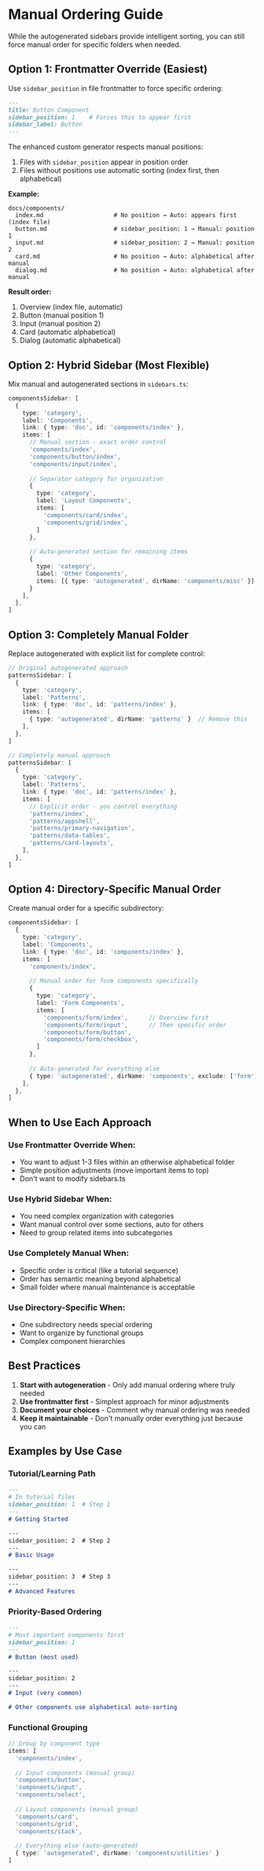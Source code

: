 # Manual Ordering Guide

While the autogenerated sidebars provide intelligent sorting, you can still force manual order for specific folders when needed.

## Option 1: Frontmatter Override (Easiest)

Use `sidebar_position` in file frontmatter to force specific ordering:

```markdown
---
title: Button Component
sidebar_position: 1    # Forces this to appear first
sidebar_label: Button
---
```

The enhanced custom generator respects manual positions:
1. Files with `sidebar_position` appear in position order
2. Files without positions use automatic sorting (index first, then alphabetical)

**Example:**
```
docs/components/
  index.md                    # No position → Auto: appears first (index file)
  button.md                   # sidebar_position: 1 → Manual: position 1
  input.md                    # sidebar_position: 2 → Manual: position 2
  card.md                     # No position → Auto: alphabetical after manual
  dialog.md                   # No position → Auto: alphabetical after manual
```

**Result order:**
1. Overview (index file, automatic)
2. Button (manual position 1)  
3. Input (manual position 2)
4. Card (automatic alphabetical)
5. Dialog (automatic alphabetical)

## Option 2: Hybrid Sidebar (Most Flexible)

Mix manual and autogenerated sections in `sidebars.ts`:

```typescript
componentsSidebar: [
  {
    type: 'category',
    label: 'Components',
    link: { type: 'doc', id: 'components/index' },
    items: [
      // Manual section - exact order control
      'components/index',
      'components/button/index',
      'components/input/index',
      
      // Separator category for organization
      {
        type: 'category',
        label: 'Layout Components',
        items: [
          'components/card/index',
          'components/grid/index',
        ]
      },
      
      // Auto-generated section for remaining items
      {
        type: 'category',
        label: 'Other Components', 
        items: [{ type: 'autogenerated', dirName: 'components/misc' }]
      }
    ],
  },
]
```

## Option 3: Completely Manual Folder

Replace autogenerated with explicit list for complete control:

```typescript
// Original autogenerated approach
patternsSidebar: [
  {
    type: 'category',
    label: 'Patterns',
    link: { type: 'doc', id: 'patterns/index' },
    items: [
      { type: 'autogenerated', dirName: 'patterns' }  // Remove this
    ],
  },
]

// Completely manual approach  
patternsSidebar: [
  {
    type: 'category',
    label: 'Patterns',
    link: { type: 'doc', id: 'patterns/index' },
    items: [
      // Explicit order - you control everything
      'patterns/index',
      'patterns/appshell',
      'patterns/primary-navigation', 
      'patterns/data-tables',
      'patterns/card-layouts',
    ],
  },
]
```

## Option 4: Directory-Specific Manual Order

Create manual order for a specific subdirectory:

```typescript
componentsSidebar: [
  {
    type: 'category',
    label: 'Components',
    link: { type: 'doc', id: 'components/index' },
    items: [
      'components/index',
      
      // Manual order for form components specifically
      {
        type: 'category',
        label: 'Form Components',
        items: [
          'components/form/index',      // Overview first
          'components/form/input',      // Then specific order
          'components/form/button',
          'components/form/checkbox',
        ]
      },
      
      // Auto-generated for everything else
      { type: 'autogenerated', dirName: 'components', exclude: ['form'] }
    ],
  },
]
```

## When to Use Each Approach

### Use Frontmatter Override When:
- You want to adjust 1-3 files within an otherwise alphabetical folder
- Simple position adjustments (move important items to top)
- Don't want to modify sidebars.ts

### Use Hybrid Sidebar When:
- You need complex organization with categories
- Want manual control over some sections, auto for others
- Need to group related items into subcategories

### Use Completely Manual When:
- Specific order is critical (like a tutorial sequence)
- Order has semantic meaning beyond alphabetical
- Small folder where manual maintenance is acceptable

### Use Directory-Specific When:
- One subdirectory needs special ordering
- Want to organize by functional groups
- Complex component hierarchies

## Best Practices

1. **Start with autogeneration** - Only add manual ordering where truly needed
2. **Use frontmatter first** - Simplest approach for minor adjustments  
3. **Document your choices** - Comment why manual ordering was needed
4. **Keep it maintainable** - Don't manually order everything just because you can

## Examples by Use Case

### Tutorial/Learning Path
```markdown
---
# In tutorial files
sidebar_position: 1  # Step 1
---
# Getting Started

---
sidebar_position: 2  # Step 2  
---
# Basic Usage

---
sidebar_position: 3  # Step 3
---
# Advanced Features
```

### Priority-Based Ordering
```markdown
---
# Most important components first
sidebar_position: 1
---
# Button (most used)

---
sidebar_position: 2
---  
# Input (very common)

# Other components use alphabetical auto-sorting
```

### Functional Grouping
```typescript
// Group by component type
items: [
  'components/index',
  
  // Input components (manual group)
  'components/button',
  'components/input', 
  'components/select',
  
  // Layout components (manual group)  
  'components/card',
  'components/grid',
  'components/stack',
  
  // Everything else (auto-generated)
  { type: 'autogenerated', dirName: 'components/utilities' }
]
```
